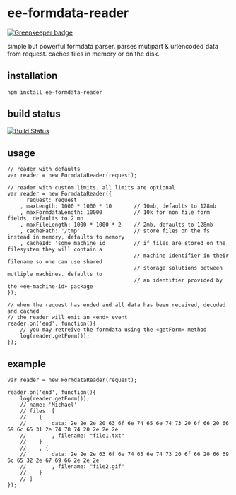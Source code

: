 # ee-formdata-reader

[![Greenkeeper badge](https://badges.greenkeeper.io/eventEmitter/ee-formdata-reader.svg)](https://greenkeeper.io/)

simple but powerful formdata parser. parses mutipart & urlencoded data from request. caches files in memory or on the disk.

## installation

	npm install ee-formdata-reader


## build status

[![Build Status](https://travis-ci.org/eventEmitter/ee-formdata-reader.png?branch=master)](https://travis-ci.org/eventEmitter/ee-formdata-reader)


## usage
	
	// reader with defaults
	var reader = new FormdataReader(request);

	// reader with custom limits. all limits are optional
	var reader = new FormdataReader({
		  request: request
		, maxLength: 1000 * 1000 * 10 		// 10mb, defaults to 128mb
		, maxFormdataLength: 10000 			// 10k for non file form fields, defaults to 2 mb
		, maxFileLength: 1000 * 1000 * 2 	// 2mb, defaults to 128mb
		, cachePath: '/tmp' 				// store files on the fs instead in memory, defaults to memory
		, cacheId: 'some machine id' 		// if files are stored on the filesystem they will contain a 
											// machine identifier in their filename so one can use shared
											// storage solutions between mutliple machines. defaults to 
											// an identifier provided by the «ee-machine-id» package
	});

	// when the request has ended and all data has been received, decoded and cached
	// the reader will emit an «end» event
	reader.on('end', function(){
		// you may retreive the formdata using the «getForm» method
		log(reader.getForm());
	});


## example
	
	var reader = new FormdataReader(request);

	reader.on('end', function(){
		log(reader.getForm());
		// name: 'Michael'
		// files: [
		//    {
		//        data: 2e 2e 2e 20 63 6f 6e 74 65 6e 74 73 20 6f 66 20 66 69 6c 65 31 2e 74 78 74 20 2e 2e 2e 
		//        , filename: "file1.txt"
		//    }
		//    , {
		//        data: 2e 2e 2e 63 6f 6e 74 65 6e 74 73 20 6f 66 20 66 69 6c 65 32 2e 67 69 66 2e 2e 2e 
		//        , filename: "file2.gif"
		//    }
		// ]
	});
